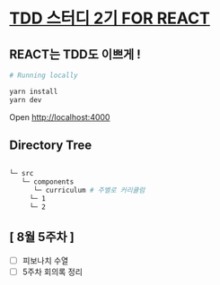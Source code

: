 # [TDD 스터디 2기 FOR REACT](https://github.com/Yeoshin-TDD-Study-2nd)

## REACT는 TDD도 이쁘게 !

```bash
# Running locally

yarn install
yarn dev

```

Open [http://localhost:4000](http://localhost:3000)

## Directory Tree

```bash

└─ src
   └─ components
      └─ curriculum	# 주별로 커리큘럼
	 └─ 1
	 └─ 2

```

## [ 8월 5주차 ]

- [ ] 피보나치 수열
- [ ] 5주차 회의록 정리
